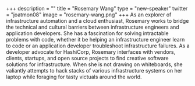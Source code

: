 +++
description = ""
title = "Rosemary Wang"
type = "new-speaker"
twitter = "joatmon08"
image = "rosemary-wang.png"
+++
As an explorer of infrastructure automation and a cloud enthusiast, Rosemary works to bridge the technical and cultural barriers between infrastructure engineers and application developers. She has a fascination for solving intractable problems with code, whether it be helping an infrastructure engineer learn to code or an application developer troubleshoot infrastructure failures. As a developer advocate for HashiCorp, Rosemary interfaces with vendors, clients, startups, and open source projects to find creative software solutions for infrastructure. When she is not drawing on whiteboards, she valiantly attempts to hack stacks of various infrastructure systems on her laptop while foraging for tasty victuals around the world.